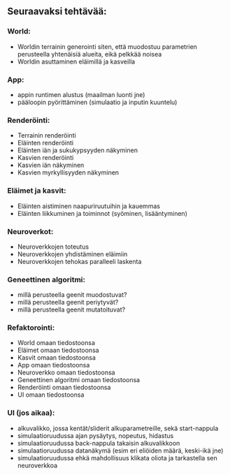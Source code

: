 ## Seuraavaksi tehtävää:

### World:
- Worldin terrainin generointi siten, että muodostuu parametrien perusteella yhtenäisiä alueita, eikä pelkkää noisea
- Worldin asuttaminen eläimillä ja kasveilla

### App:
- appin runtimen alustus (maailman luonti jne)
- pääloopin pyörittäminen (simulaatio ja inputin kuuntelu)

### Renderöinti:
- Terrainin renderöinti
- Eläinten renderöinti
- Eläinten iän ja sukukypsyyden näkyminen
- Kasvien renderöinti
- Kasvien iän näkyminen
- Kasvien myrkyllisyyden näkyminen

### Eläimet ja kasvit:
- Eläinten aistiminen naapuriruutuihin ja kauemmas
- Eläinten liikkuminen ja toiminnot (syöminen, lisääntyminen)

### Neuroverkot:
- Neuroverkkojen toteutus
- Neuroverkkojen yhdistäminen eläimiin
- Neuroverkkojen tehokas paralleeli laskenta

### Geneettinen algoritmi:
- millä perusteella geenit muodostuvat?
- millä perusteella geenit periytyvät?
- millä perusteella geenit mutatoituvat?

### Refaktorointi:
- World omaan tiedostoonsa
- Eläimet omaan tiedostoonsa
- Kasvit omaan tiedostoonsa
- App omaan tiedostoonsa
- Neuroverkko omaan tiedostoonsa
- Geneettinen algoritmi omaan tiedostoonsa
- Renderöinti omaan tiedostoonsa
- UI omaan tiedostoonsa

### UI (jos aikaa):
- alkuvalikko, jossa kentät/sliderit alkuparametreille, sekä start-nappula
- simulaatioruudussa ajan pysäytys, nopeutus, hidastus
- simulaatioruudussa back-nappula takaisin alkuvalikkoon
- simulaatioruudussa datanäkymä (esim eri eliöiden määrä, keski-ikä jne)
- simulaatioruudussa ehkä mahdollisuus klikata oliota ja tarkastella sen neuroverkkoa
